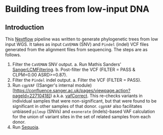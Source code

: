 # Building trees from low-input DNA

## Introduction

This [Nextflow](https://www.nextflow.io/) pipeline was written to generate
phylogenetic trees from low input WGS. It takes as input `CaVEMAN` (SNV) 
and `Pindel` (indel) VCF files generated from the alignment files from 
sequencing. The steps are as follows.

1. Filter the `CaVEMAN` SNV output.
    a. Run Mathis Sanders' [SangerLCMFiltering](https://github.com/MathijsSanders/SangerLCMFiltering). 
    b. Post-filter the VCF (FILTER = PASS & CLPM=0.00 ASRD>=0.87).
2. Filter the `Pindel` indel output.
    a. Filter the VCF (FILTER = PASS).
3. Run `cgpVAF` ((Sanger's internal module)[https://confluence.sanger.ac.uk/pages/viewpage.action?pageId=22710418])
    a.k.a. [vafCorrect](https://github.com/cancerit/vafCorrect). This re-checks
    variants in individual samples that were non-significant, but that were
    found to be significant in other samples of that donor. `cgpVAF` also
    facilitates unbiased `pileup` (SNVs) and `exonerate` (indels)-based VAF
    calculation for the union of variant sites in the set of related samples
    from each donor. 
4. Run [Sequoia](https://github.com/TimCoorens/Sequoia).
    


